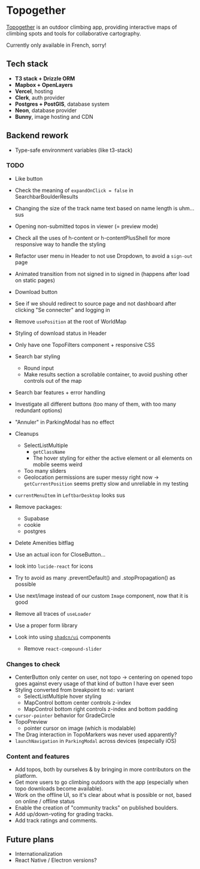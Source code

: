 # Topogether

[Topogether](https://topogether.com/) is an outdoor climbing app, providing interactive maps of climbing spots and tools for collaborative cartography.

Currently only available in French, sorry!

## Tech stack

- **T3 stack + Drizzle ORM**
- **Mapbox + OpenLayers**
- **Vercel**, hosting
- **Clerk**, auth provider
- **Postgres + PostGIS**, database system
- **Neon**, database provider
- **Bunny**, image hosting and CDN

## Backend rework
- Type-safe environment variables (like t3-stack)

### TODO
- Like button
- Check the meaning of `expandOnClick = false` in SearchbarBoulderResults
- Changing the size of the track name text based on name length is uhm... sus
- Opening non-submitted topos in viewer (= preview mode)
- Check all the uses of h-content or h-contentPlusShell for more responsive way to handle the styling
- Refactor user menu in Header to not use Dropdown, to avoid a `sign-out` page
- Animated transition from not signed in to signed in (happens after load on static pages)
- Download button
- See if we should redirect to source page and not dashboard after clicking "Se connecter" and logging in
- Remove `usePosition` at the root of WorldMap
- Styling of download status in Header
- Only have one TopoFilters component + responsive CSS
- Search bar styling
  - Round input
  - Make results section a scrollable container, to avoid pushing other controls out of the map
- Search bar features + error handling
- Investigate all different buttons (too many of them, with too many redundant options)
- "Annuler" in ParkingModal has no effect
- Cleanups
  - SelectListMultiple
    - `getClassName`
    - The hover styling for either the active element or all elements on mobile seems weird
  - Too many sliders
  - Geolocation permissions are super messy right now
    -> `getCurrentPosition` seems pretty slow and unreliable in my testing
- `currentMenuItem` in `LeftbarDesktop` looks sus
- Remove packages:
  - Supabase
  - cookie
  - postgres
- Delete Amenities bitflag
- Use an actual icon for CloseButton...
- look into `lucide-react` for icons

- Try to avoid as many .preventDefault() and .stopPropagation() as possible
- Use next/image instead of our custom `Image` component, now that it is good
- Remove all traces of `useLoader`
- Use a proper form library
- Look into using [`shadcn/ui`](https://ui.shadcn.com/) components
  - Remove `react-compound-slider`

### Changes to check
- CenterButton only center on user, not topo
  -> centering on opened topo goes against every usage of that kind of button I have ever seen
- Styling converted from breakpoint to `md:` variant
  - SelectListMultiple hover styling
  - MapControl bottom center controls z-index
  - MapControl bottom right controls z-index and bottom padding
- `cursor-pointer` behavior for GradeCircle
- TopoPreview
  - pointer cursor on image (which is modalable)
- The Drag interaction in TopoMarkers was never used apparently?
- `launchNavigation` in `ParkingModal` across devices (especially iOS) 

### Content and features

- Add topos, both by ourselves & by bringing in more contributors on the platform.
- Get more users to go climbing outdoors with the app (especially when topo downloads become available).
- Work on the offline UI, so it's clear about what is possible or not, based on online / offline status
- Enable the creation of "community tracks" on published boulders.
- Add up/down-voting for grading tracks.
- Add track ratings and comments.


## Future plans

- Internationalization
- React Native / Electron versions?